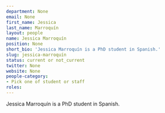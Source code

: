 ```yaml
---
department: None
email: None
first_name: Jessica
last_name: Marroquín
layout: people
name: Jessica Marroquín
position: None
short_bio: 'Jessica Marroquín is a PhD student in Spanish.'
slug: jessica-marroquín
status: current or not_current
twitter: None
website: None
people-category:
- Pick one of student or staff
roles:
---
```

Jessica Marroquín is a PhD student in Spanish.